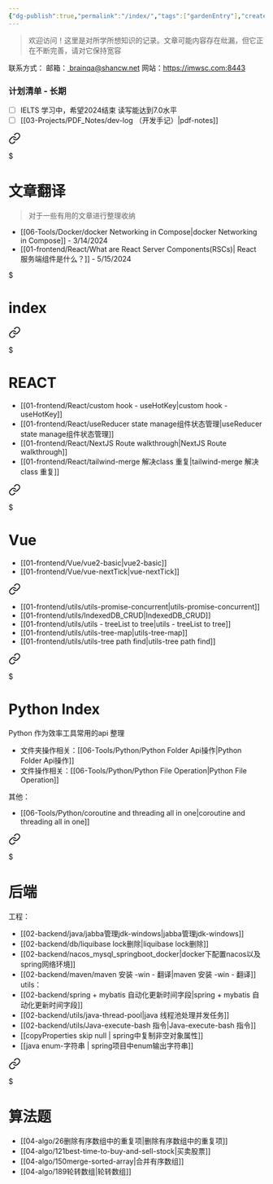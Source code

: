 ```yaml
---
{"dg-publish":true,"permalink":"/index/","tags":["gardenEntry"],"created":"2024-06-04T23:27:39.154+08:00","updated":"2024-06-10T22:40:21.318+08:00"}
---
```


> 欢迎访问！这里是对所学所想知识的记录。文章可能内容存在纰漏，但它正在不断完善，请对它保持宽容


联系方式：
邮箱：<a href="mailto:brainqa@shancw.net"> brainqa@shancw.net </a>
网站：https://imwsc.com:8443

### 计划清单 - 长期
- [ ] IELTS 学习中，希望2024结束 读写能达到7.0水平
- [ ] [[03-Projects/PDF_Notes/dev-log （开发手记）\|pdf-notes]]

<div class="transclusion internal-embed is-loaded"><a class="markdown-embed-link" href="/translate-index/" aria-label="Open link"><svg xmlns="http://www.w3.org/2000/svg" width="24" height="24" viewBox="0 0 24 24" fill="none" stroke="currentColor" stroke-width="2" stroke-linecap="round" stroke-linejoin="round" class="svg-icon lucide-link"><path d="M10 13a5 5 0 0 0 7.54.54l3-3a5 5 0 0 0-7.07-7.07l-1.72 1.71"></path><path d="M14 11a5 5 0 0 0-7.54-.54l-3 3a5 5 0 0 0 7.07 7.07l1.71-1.71"></path></svg></a><div class="markdown-embed">

$<div class="markdown-embed-title">

# 文章翻译

</div>



> 对于一些有用的文章进行整理收纳
+ [[06-Tools/Docker/docker Networking in Compose\|docker Networking in Compose]] - 3/14/2024
+ [[01-frontend/React/What are React Server Components(RSCs)\| React 服务端组件是什么？]] - 5/15/2024


</div></div>


<div class="transclusion internal-embed is-loaded"><div class="markdown-embed">

$<div class="markdown-embed-title">

# index

</div>






<div class="transclusion internal-embed is-loaded"><a class="markdown-embed-link" href="/01-frontend/react/react/" aria-label="Open link"><svg xmlns="http://www.w3.org/2000/svg" width="24" height="24" viewBox="0 0 24 24" fill="none" stroke="currentColor" stroke-width="2" stroke-linecap="round" stroke-linejoin="round" class="svg-icon lucide-link"><path d="M10 13a5 5 0 0 0 7.54.54l3-3a5 5 0 0 0-7.07-7.07l-1.72 1.71"></path><path d="M14 11a5 5 0 0 0-7.54-.54l-3 3a5 5 0 0 0 7.07 7.07l1.71-1.71"></path></svg></a><div class="markdown-embed">

$<div class="markdown-embed-title">

# REACT

</div>





+ [[01-frontend/React/custom hook - useHotKey\|custom hook - useHotKey]]
+ [[01-frontend/React/useReducer state manage组件状态管理\|useReducer state manage组件状态管理]]
+ [[01-frontend/React/NextJS Route walkthrough\|NextJS Route walkthrough]]
+ [[01-frontend/React/tailwind-merge 解决class 重复\|tailwind-merge 解决class 重复]]


</div></div>


<div class="transclusion internal-embed is-loaded"><a class="markdown-embed-link" href="/01-frontend/vue/index/" aria-label="Open link"><svg xmlns="http://www.w3.org/2000/svg" width="24" height="24" viewBox="0 0 24 24" fill="none" stroke="currentColor" stroke-width="2" stroke-linecap="round" stroke-linejoin="round" class="svg-icon lucide-link"><path d="M10 13a5 5 0 0 0 7.54.54l3-3a5 5 0 0 0-7.07-7.07l-1.72 1.71"></path><path d="M14 11a5 5 0 0 0-7.54-.54l-3 3a5 5 0 0 0 7.07 7.07l1.71-1.71"></path></svg></a><div class="markdown-embed">

$<div class="markdown-embed-title">

# Vue

</div>



+ [[01-frontend/Vue/vue2-basic\|vue2-basic]]
+ [[01-frontend/Vue/vue-nextTick\|vue-nextTick]]



</div></div>


<div class="transclusion internal-embed is-loaded"><a class="markdown-embed-link" href="/01-frontend/utils/index/" aria-label="Open link"><svg xmlns="http://www.w3.org/2000/svg" width="24" height="24" viewBox="0 0 24 24" fill="none" stroke="currentColor" stroke-width="2" stroke-linecap="round" stroke-linejoin="round" class="svg-icon lucide-link"><path d="M10 13a5 5 0 0 0 7.54.54l3-3a5 5 0 0 0-7.07-7.07l-1.72 1.71"></path><path d="M14 11a5 5 0 0 0-7.54-.54l-3 3a5 5 0 0 0 7.07 7.07l1.71-1.71"></path></svg></a><div class="markdown-embed">




+ [[01-frontend/utils/utils-promise-concurrent\|utils-promise-concurrent]]
+ [[01-frontend/utils/IndexedDB_CRUD\|IndexedDB_CRUD]]
+ [[01-frontend/utils/utils - treeList to tree\|utils - treeList to tree]]
+ [[01-frontend/utils/utils-tree-map\|utils-tree-map]]
+ [[01-frontend/utils/utils-tree path find\|utils-tree path find]]


</div></div>


</div></div>



<div class="transclusion internal-embed is-loaded"><a class="markdown-embed-link" href="/06-tools/python/index/" aria-label="Open link"><svg xmlns="http://www.w3.org/2000/svg" width="24" height="24" viewBox="0 0 24 24" fill="none" stroke="currentColor" stroke-width="2" stroke-linecap="round" stroke-linejoin="round" class="svg-icon lucide-link"><path d="M10 13a5 5 0 0 0 7.54.54l3-3a5 5 0 0 0-7.07-7.07l-1.72 1.71"></path><path d="M14 11a5 5 0 0 0-7.54-.54l-3 3a5 5 0 0 0 7.07 7.07l1.71-1.71"></path></svg></a><div class="markdown-embed">

$<div class="markdown-embed-title">

# Python Index

</div>



Python 作为效率工具常用的api 整理
+ 文件夹操作相关：[[06-Tools/Python/Python Folder Api操作\|Python Folder Api操作]]
+ 文件操作相关：[[06-Tools/Python/Python File Operation\|Python File Operation]]

其他：
+ [[06-Tools/Python/coroutine and threading all in one\|coroutine and threading all in one]]

</div></div>


<div class="transclusion internal-embed is-loaded"><a class="markdown-embed-link" href="/02-backend/index/" aria-label="Open link"><svg xmlns="http://www.w3.org/2000/svg" width="24" height="24" viewBox="0 0 24 24" fill="none" stroke="currentColor" stroke-width="2" stroke-linecap="round" stroke-linejoin="round" class="svg-icon lucide-link"><path d="M10 13a5 5 0 0 0 7.54.54l3-3a5 5 0 0 0-7.07-7.07l-1.72 1.71"></path><path d="M14 11a5 5 0 0 0-7.54-.54l-3 3a5 5 0 0 0 7.07 7.07l1.71-1.71"></path></svg></a><div class="markdown-embed">

$<div class="markdown-embed-title">

# 后端

</div>



工程：
+ [[02-backend/java/jabba管理jdk-windows\|jabba管理jdk-windows]]
+ [[02-backend/db/liquibase lock删除\|liquibase lock删除]]
+ [[02-backend/nacos_mysql_springboot_docker\|docker下配置nacos以及spring网络环境]]
+ [[02-backend/maven/maven 安装 -win - 翻译\|maven 安装 -win - 翻译]]
utils：
 + [[02-backend/spring + mybatis 自动化更新时间字段\|spring + mybatis 自动化更新时间字段]]
 + [[02-backend/utils/java-thread-pool\|java 线程池处理并发任务]]
 + [[02-backend/utils/Java-execute-bash 指令\|Java-execute-bash 指令]]
 + [[copyProperties skip null \| spring中复制非空对象属性]]
 + [[java enum-字符串 \| spring项目中enum输出字符串]]



</div></div>



<div class="transclusion internal-embed is-loaded"><a class="markdown-embed-link" href="/04-algo/list/" aria-label="Open link"><svg xmlns="http://www.w3.org/2000/svg" width="24" height="24" viewBox="0 0 24 24" fill="none" stroke="currentColor" stroke-width="2" stroke-linecap="round" stroke-linejoin="round" class="svg-icon lucide-link"><path d="M10 13a5 5 0 0 0 7.54.54l3-3a5 5 0 0 0-7.07-7.07l-1.72 1.71"></path><path d="M14 11a5 5 0 0 0-7.54-.54l-3 3a5 5 0 0 0 7.07 7.07l1.71-1.71"></path></svg></a><div class="markdown-embed">

$<div class="markdown-embed-title">

# 算法题

</div>



+ [[04-algo/26删除有序数组中的重复项\|删除有序数组中的重复项]]
+ [[04-algo/121best-time-to-buy-and-sell-stock\|买卖股票]]
+ [[04-algo/150merge-sorted-array\|合并有序数组]]
+ [[04-algo/189轮转数组\|轮转数组]]


</div></div>
